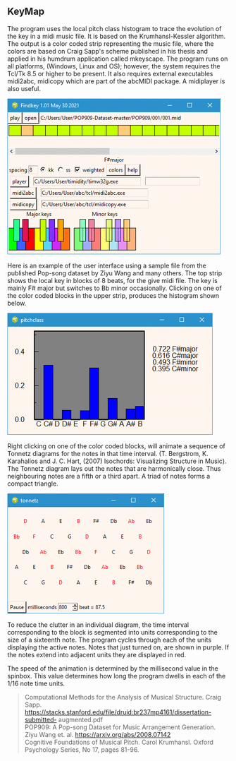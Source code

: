 ##  KeyMap

The program uses the local pitch class histogram to trace the evolution of the
key in a midi music file. It is based on the Krumhansl-Kessler algorithm. The
output is a color coded strip representing the music file, where the colors
are based on Craig Sapp's scheme published in his thesis and applied in his
humdrum application called mkeyscape. The program runs on all platforms,
(Windows, Linux and OS); however, the system requires the Tcl/Tk 8.5 or higher
to be present. It also requires external executables midi2abc, midicopy which
are part of the abcMIDI package. A midiplayer is also useful.

![keymap user interface](keymap.gif)

Here is an example of the user interface using a sample file from the
published Pop-song dataset by Ziyu Wang and many others. The top strip shows
the local key in blocks of 8 beats, for the give midi file. The key is mainly
F# major but switches to Bb minor occasionally. Clicking on one of the color
coded blocks in the upper strip, produces the histogram shown below.

![keymap histogram](keymapHistogram.gif)

Right clicking on one of the color coded blocks, will animate a sequence of
Tonnetz diagrams for the notes in that time interval. (T. Bergstrom, K.
Karahalios and J. C. Hart, (2007) Isochords: Visualizing Structure in Music).
The Tonnetz diagram lays out the notes that are harmonically close. Thus
neighbouring notes are a fifth or a third apart. A triad of notes forms a
compact triangle.

![tonnetz diagram](tonnetz.gif)

To reduce the clutter in an individual diagram, the time interval
corresponding to the block is segmented into units corresponding to the size
of a sixteenth note. The program cycles through each of the units displaying
the active notes. Notes that just turned on, are shown in purple. If the notes
extend into adjacent units they are displayed in red.

The speed of the animation is determined by the millisecond value in the
spinbox. This value determines how long the program dwells in each of the 1/16
note time units.

>  
>  Computational Methods for the Analysis of Musical Structure. Craig Sapp.
> https://stacks.stanford.edu/file/druid:br237mp4161/dissertation-submitted-
> augmented.pdf  
>  POP909: A Pop-song Dataset for Music Arrangement Generation. Ziyu Wang et.
> al. https://arxiv.org/abs/2008.07142  
>  Cognitive Foundations of Musical Pitch. Carol Krumhansl. Oxford Psychology
> Series, No 17, pages 81-96.

